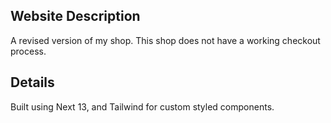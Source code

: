 ## Website Description
A revised version of my shop. This shop does not have a working checkout process.

## Details
Built using Next 13, and Tailwind for custom styled components.